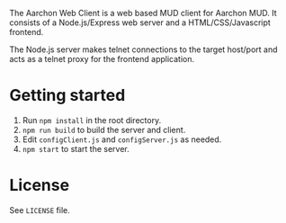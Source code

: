 The Aarchon Web Client is a web based MUD client for Aarchon MUD. It consists of a Node.js/Express web server and a HTML/CSS/Javascript frontend.

The Node.js server makes telnet connections to the target host/port and acts as a telnet proxy for the frontend application. 

# Getting started #
1. Run ``npm install`` in the root directory.
2. ``npm run build`` to build the server and client.
3. Edit `configClient.js` and `configServer.js` as needed.
4. ``npm start`` to start the server.

# License
See ``LICENSE`` file.